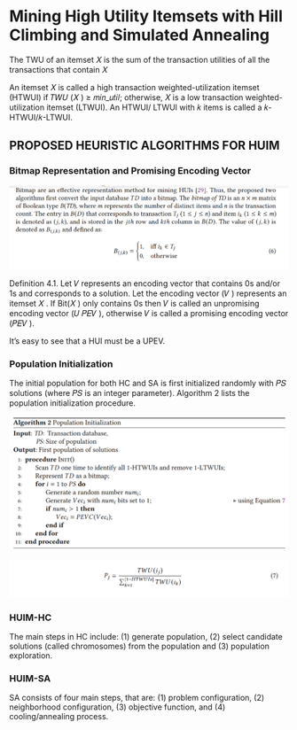 # Mining High Utility Itemsets with Hill Climbing and Simulated Annealing

The TWU of an itemset 𝑋 is the sum of the transaction utilities of all the transactions that contain 𝑋

An itemset 𝑋 is called a high transaction weighted-utilization itemset (HTWUI) if 𝑇𝑊𝑈 (𝑋 ) ≥ 𝑚𝑖𝑛_𝑢𝑡𝑖𝑙; otherwise, 𝑋 is a low transaction weighted-utilization itemset (LTWUI). An HTWUI/ LTWUI with 𝑘 items is called a 𝑘-HTWUI/𝑘-LTWUI.

## PROPOSED HEURISTIC ALGORITHMS FOR HUIM

### Bitmap Representation and Promising Encoding Vector

![image-20240722104819911](./_media/image-20240722104819911.png)

Definition 4.1. Let 𝑉 represents an encoding vector that contains 0s and/or 1s and corresponds to a solution. Let the encoding vector (𝑉 ) represents an itemset 𝑋 . If Bit(𝑋 ) only contains 0s then 𝑉 is called an unpromising encoding vector (𝑈 𝑃𝐸𝑉 ), otherwise 𝑉 is called a promising encoding vector (𝑃𝐸𝑉 ).

It’s easy to see that a HUI must be a UPEV.

### Population Initialization

The initial population for both HC and SA is first initialized randomly with 𝑃𝑆 solutions (where 𝑃𝑆 is an integer parameter). Algorithm 2 lists the population initialization procedure.

![image-20240722105013175](./_media/image-20240722105013175.png)

![image-20240722105102904](./_media/image-20240722105102904.png)

### HUIM-HC

The main steps in HC include: (1) generate population, (2) select candidate solutions (called chromosomes) from the population and (3) population exploration.

### HUIM-SA

SA consists of four main steps, that are: (1) problem configuration, (2) neighborhood configuration, (3) objective function, and (4) cooling/annealing process.